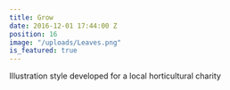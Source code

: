 ```yaml
---
title: Grow
date: 2016-12-01 17:44:00 Z
position: 16
image: "/uploads/Leaves.png"
is_featured: true
---
```


Illustration style developed for a local horticultural charity